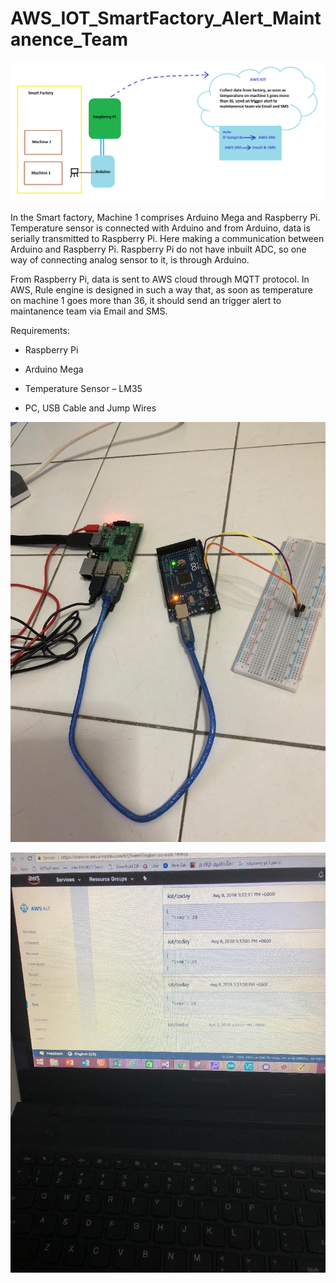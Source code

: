 AWS_IOT_SmartFactory_Alert_Maintanence_Team
===========================================

![](media/625bf0a6c2c6385b429ecf2d6646a4bd.png)

In the Smart factory, Machine 1 comprises Arduino Mega and Raspberry Pi.
Temperature sensor is connected with Arduino and from Arduino, data is serially
transmitted to Raspberry Pi. Here making a communication between Arduino and
Raspberry Pi. Raspberry Pi do not have inbuilt ADC, so one way of connecting
analog sensor to it, is through Arduino.

From Raspberry Pi, data is sent to AWS cloud through MQTT protocol. In AWS, Rule
engine is designed in such a way that, as soon as temperature on machine 1 goes
more than 36, it should send an trigger alert to maintanence team via Email and
SMS.

Requirements:

-   Raspberry Pi

-   Arduino Mega

-   Temperature Sensor – LM35

-   PC, USB Cable and Jump Wires

![](media/6ce7e4a422f17eac4cf0cb60d42f3f82.png)

![](media/0ed8bf34cf60c9e5504ca1c35adecdd1.png)
